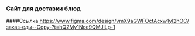 ### Сайт для доставки блюд
####Ссылка 
https://www.figma.com/design/vmX9aGWFOctAcxw1yI2hOC/заказ-еды--Copy-?t=hQ2My1Nce9QMJiLp-1